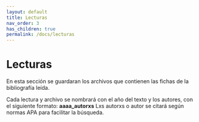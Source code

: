 ```yaml
---
layout: default
title: Lecturas
nav_order: 3
has_children: true
permalink: /docs/lecturas
---
```


# Lecturas
En esta sección se guardaran los archivos que contienen las fichas de la bibliografía leída.

Cada lectura y archivo se nombrará con el año del texto y los autores, con el siguiente formato:
**aaaa_autorxs**
Lxs autorxs o autor se citará según normas APA para facilitar la búsqueda. 

